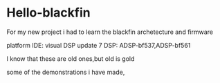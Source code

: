 # Hello-blackfin

For my new project i had to learn the blackfin archetecture and firmware

platform IDE: visual DSP update 7
DSP: ADSP-bf537,ADSP-bf561

I know that these are old ones,but old is gold

some of the demonstrations i have made,

